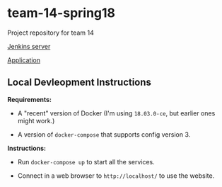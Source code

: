 # team-14-spring18

Project repository for team 14

[Jenkins server](https://ci.tr3y.io/)

[Application](http://odysseus.tr3y.io/src/)

## Local Devleopment Instructions

**Requirements:**

* A "recent" version of Docker (I'm using `18.03.0-ce`, but earlier ones might work.)

* A version of `docker-compose` that supports config version 3.

**Instructions:**

* Run `docker-compose up` to start all the services.

* Connect in a web browser to `http://localhost/` to use the website.
